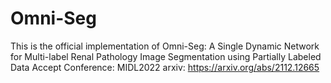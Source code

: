 # Omni-Seg
This is the official implementation of Omni-Seg: A Single Dynamic Network for Multi-label Renal Pathology Image Segmentation using Partially Labeled Data 
Accept Conference: MIDL2022
arxiv: https://arxiv.org/abs/2112.12665
